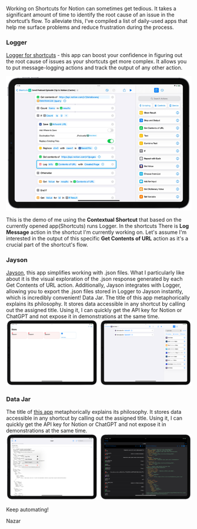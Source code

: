 Working on Shortcuts for Notion can sometimes get tedious. It takes a significant amount of time to identify the root cause of an issue in the shortcut’s flow. To alleviate this, I’ve compiled a list of daily-used apps that help me surface problems and reduce frustration during the process.
### Logger 
[Logger for shortcuts](https://apps.apple.com/ua/app/logger-for-shortcuts/id1611554653) - this app can boost your confidence in figuring out the root cause of issues as your shortcuts get more complex. It allows you to put message-logging actions and track the output of any other action.

![handy-apps-1.png](/assets/posts/handy-apps-1.png)

This is the demo of me using the **Contextual Shortcut** that based on the currently opened app(Shortcuts) runs Logger. In the shortcuts There is **Log Message** action in the shortcut I'm currently working on. Let's assume I'm interested in the output of this specific **Get Contents of URL** action as it's a crucial part of the shortcut's flow.
### Jayson
[Jayson](https://apps.apple.com/ua/app/jayson/id1468691718?mt=12), this app simplifies working with .json files. What I particularly like about it is the visual exploration of the .json response generated by each Get Contents of URL action. Additionally, Jayson integrates with Logger, allowing you to export the .json files stored in Logger to Jayson instantly, which is incredibly convenient!
Data Jar. The title of this app metaphorically explains its philosophy. It stores data accessible in any shortcut by calling out the assigned title. Using it, I can quickly get the API key for Notion or ChatGPT and not expose it in demonstrations at the same time.
![handy-apps-2.png](/assets/posts/handy-apps-2.png)
### Data Jar
The title of [this app](https://apps.apple.com/ua/app/data-jar/id1453273600) metaphorically explains its philosophy. It stores data accessible in any shortcut by calling out the assigned title. Using it, I can quickly get the API key for Notion or ChatGPT and not expose it in demonstrations at the same time.
![handy-apps-3.png](/assets/posts/handy-apps-3.png)

Keep automating!

Nazar
